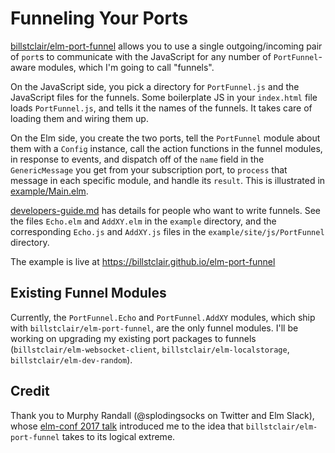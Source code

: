 # Funneling Your Ports

[billstclair/elm-port-funnel](https://package.elm-lang.org/packages/billstclair/elm-port-funnel/latest) allows you to use a single outgoing/incoming pair of `port`s to communicate with the JavaScript for any number of `PortFunnel`-aware modules, which I'm going to call "funnels".

On the JavaScript side, you pick a directory for `PortFunnel.js` and the JavaScript files for the funnels. Some boilerplate JS in your `index.html` file loads `PortFunnel.js`, and tells it the names of the funnels. It takes care of loading them and wiring them up.

On the Elm side, you create the two ports, tell the `PortFunnel` module about them with a `Config` instance, call the action functions in the funnel modules, in response to events, and dispatch off of the `name` field in the `GenericMessage` you get from your subscription port, to `process` that message in each specific module, and handle its `result`. This is illustrated in [example/Main.elm](https://github.com/billstclair/elm-port-funnel/blob/master/example/Main.elm).

[developers-guide.md](https://github.com/billstclair/elm-port-funnel/blob/master/developers-guide.md) has details for people who want to write funnels. See the files `Echo.elm` and `AddXY.elm` in the `example` directory, and the corresponding `Echo.js` and `AddXY.js` files in the `example/site/js/PortFunnel` directory.

The example is live at https://billstclair.github.io/elm-port-funnel

## Existing Funnel Modules

Currently, the `PortFunnel.Echo` and `PortFunnel.AddXY` modules, which ship with `billstclair/elm-port-funnel`, are the only funnel modules. I'll be working on upgrading my existing port packages to funnels (`billstclair/elm-websocket-client`, `billstclair/elm-localstorage`, `billstclair/elm-dev-random`).

## Credit

Thank you to Murphy Randall (@splodingsocks on Twitter and Elm Slack), whose [elm-conf 2017 talk](https://www.youtube.com/watch?v=P3pL85n9_5s) introduced me to the idea that `billstclair/elm-port-funnel` takes to its logical extreme.
